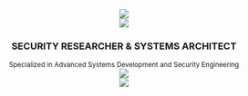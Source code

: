 <div align="center">
  <img src="https://capsule-render.vercel.app/api?type=waving&color=gradient&height=100&section=header"/>
</div>
<div align="center">
  <img src="https://capsule-render.vercel.app/api?type=slice&color=0D1117&height=200&section=header&text=PEROXIC&fontSize=80&animation=fadeIn&fontColor=FFFFFF&fontAlign=51"/>
</div>

<div align="center">
  <h3>SECURITY RESEARCHER & SYSTEMS ARCHITECT</h3>
  <sub>Specialized in Advanced Systems Development and Security Engineering</sub>
</div>

<div align="center">
  <img src="https://komarev.com/ghpvc/?username=peroxic&color=blueviolet&style=flat-square&label=Profile+Views"/>
</div>

<div align="center">
  <img src="https://capsule-render.vercel.app/api?type=waving&color=gradient&height=100&section=footer"/>
</div>
